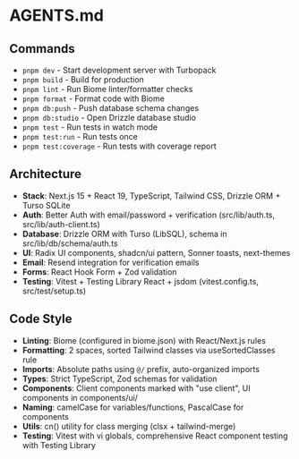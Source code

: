 # AGENTS.md

## Commands

- `pnpm dev` - Start development server with Turbopack
- `pnpm build` - Build for production
- `pnpm lint` - Run Biome linter/formatter checks
- `pnpm format` - Format code with Biome
- `pnpm db:push` - Push database schema changes
- `pnpm db:studio` - Open Drizzle database studio
- `pnpm test` - Run tests in watch mode
- `pnpm test:run` - Run tests once
- `pnpm test:coverage` - Run tests with coverage report

## Architecture

- **Stack**: Next.js 15 + React 19, TypeScript, Tailwind CSS, Drizzle ORM + Turso SQLite
- **Auth**: Better Auth with email/password + verification (src/lib/auth.ts, src/lib/auth-client.ts)
- **Database**: Drizzle ORM with Turso (LibSQL), schema in src/lib/db/schema/auth.ts
- **UI**: Radix UI components, shadcn/ui pattern, Sonner toasts, next-themes
- **Email**: Resend integration for verification emails
- **Forms**: React Hook Form + Zod validation
- **Testing**: Vitest + Testing Library React + jsdom (vitest.config.ts, src/test/setup.ts)

## Code Style

- **Linting**: Biome (configured in biome.json) with React/Next.js rules
- **Formatting**: 2 spaces, sorted Tailwind classes via useSortedClasses rule
- **Imports**: Absolute paths using `@/` prefix, auto-organized imports
- **Types**: Strict TypeScript, Zod schemas for validation
- **Components**: Client components marked with "use client", UI components in components/ui/
- **Naming**: camelCase for variables/functions, PascalCase for components
- **Utils**: cn() utility for class merging (clsx + tailwind-merge)
- **Testing**: Vitest with vi globals, comprehensive React component testing with Testing Library
